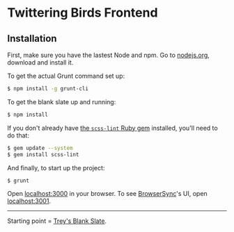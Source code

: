 # Twittering Birds Frontend

## Installation

First, make sure you have the lastest Node and npm. Go to [nodejs.org](http://nodejs.org/), download and install it.

To get the actual Grunt command set up:

```bash
$ npm install -g grunt-cli
```

To get the blank slate up and running:

```bash
$ npm install
```

If you don't already have [the `scss-lint` Ruby gem](https://github.com/causes/scss-lint) installed, you'll need to do that:

```bash
$ gem update --system
$ gem install scss-lint
```

And finally, to start up the project:

```bash
$ grunt
```

Open [localhost:3000](http://localhost:3000) in your browser. To see [BrowserSync](http://www.browsersync.io/)'s UI, open [localhost:3001](http://localhost:3001).

---

Starting point = [Trey's Blank Slate](https://github.com/trey/blank).
